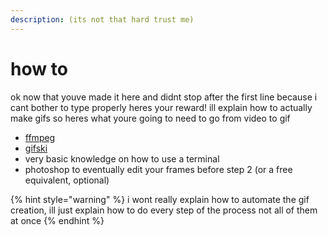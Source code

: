 ```yaml
---
description: (its not that hard trust me)
---
```


# how to

ok now that youve made it here and didnt stop after the first line because i cant bother to type properly heres your reward! ill explain how to actually make gifs so heres what youre going to need to go from video to gif

* [ffmpeg](https://ffmpeg.org/download.html)
* [gifski](https://github.com/ImageOptim/gifski/releases)
* very basic knowledge on how to use a terminal
* photoshop to eventually edit your frames before step 2 \(or a free equivalent, optional\)

{% hint style="warning" %}
i wont really explain how to automate the gif creation, ill just explain how to do every step of the process not all of them at once
{% endhint %}

